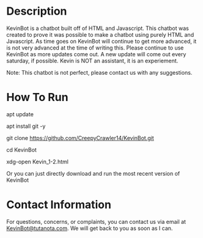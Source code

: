 # Description

KevinBot is a chatbot built off of HTML and Javascript.
This chatbot was created to prove it was possible to make a chatbot using purely HTML and Javascript.
As time goes on KevinBot will continue to get more advanced, it is not very advanced at the time of writing this.
Please continue to use KevinBot as more updates come out.
A new update will come out every saturday, if possible.
Kevin is NOT an assistant, it is an experiement.

Note: This chatbot is not perfect, please contact us with any suggestions.

# How To Run
apt update

apt install git -y

git clone https://github.com/CreepyCrawler14/KevinBot.git

cd KevinBot

xdg-open Kevin_1-2.html

Or you can just directly download and run the most recent version of KevinBot

# Contact Information

For questions, concerns, or complaints, you can contact us via email at KevinBot@tutanota.com.
We will get back to you as soon as I can.

